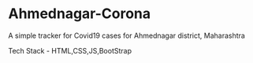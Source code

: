 # Ahmednagar-Corona
A simple tracker for Covid19 cases for Ahmednagar district, Maharashtra 

Tech Stack - HTML,CSS,JS,BootStrap
